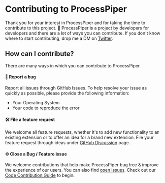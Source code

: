 # Contributing to ProcessPiper

Thank you for your interest in ProcessPiper and for taking the time to contribute to this project. 🙌 
ProcessPiper is a project by developers for developers and there are a lot of ways you can contribute. 
If you don't know where to start contributing, drop me a DM on [Twitter](https://twitter.com/CSGohNZ).


## How can I contribute?

There are many ways in which you can contribute to ProcessPiper.

#### 🐛 Report a bug
Report all issues through GitHub Issues. To help resolve your issue as quickly as possible, please provide the following information:
* Your Operating System
* Your code to reproduce the error

#### 🛠 File a feature request
We welcome all feature requests, whether it's to add new functionality to an existing extension or to offer an idea for a brand new extension. File your feature request through ideas under [GitHub Discussion](https://github.com/csgoh/processpiper/discussions/categories/ideas) page.


#### ⚙️ Close a Bug / Feature issue
We welcome contributions that help make ProcessPiper bug free & improve the experience of our users. You can also find [open issues](https://github.com/csgoh/processpiper/issues). Check out our [Code Contribution Guide](contributions/CodeContributionsGuidelines.md) to begin.